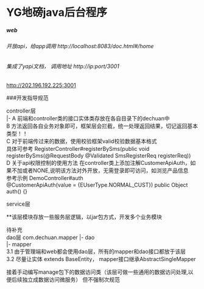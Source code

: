 # YG地磅java后台程序

##### web
###### 开放api，给app调用 http://localhost:8083/doc.html#/home
###### 集成了yapi文档， 调用地址 http://ip:port/3001
http://202.196.192.225:3001

###开发指导规范

controller层  
|- A 前端和controller类的接口实体类存放在各自目录下的dechuan中  
   B 方法返回各自业务对象即可，框架层会拦截，统一处理返回结果，切记返回基本类型！！  
   C 对于前端传过来的数据，使用校验框架valid校验数据基本格式  
   具体可参考 RegisterController#registerBySms(public void registerBySms(@RequestBody @Validated SmsRegisterReq registerReq))  
   D 关于api权限控制的使用方法
   在controller类上添加注解CustomerApiAuth，如果不加或者NONE,说明该方法对外开放，无需登录即可访问，如浏览产品信息  
   参考示例 DemoController#auth  
   @CustomerApiAuth(value = {EUserType.NORMAL_CUST})
   public Object auth() {}

 service层  
 
   **该层模块存放一些服务层逻辑，以jar包方式，开发多个业务模块

待补充  
dao层 com.dechuan.mapper
|- dao  
|- mapper  
3.1 由于管理端和web都会使用dao层，所有的mapper和dao接口都放于该层  
3.2 尽量让实体 extends BaseEntity， mapper接口继承AbstractSingleMapper  

接着手动编写manage包下的数据访问类（该层可做一些通用的数据访问处理,以便后续独立成数据访问微服务）
但不强制次规范